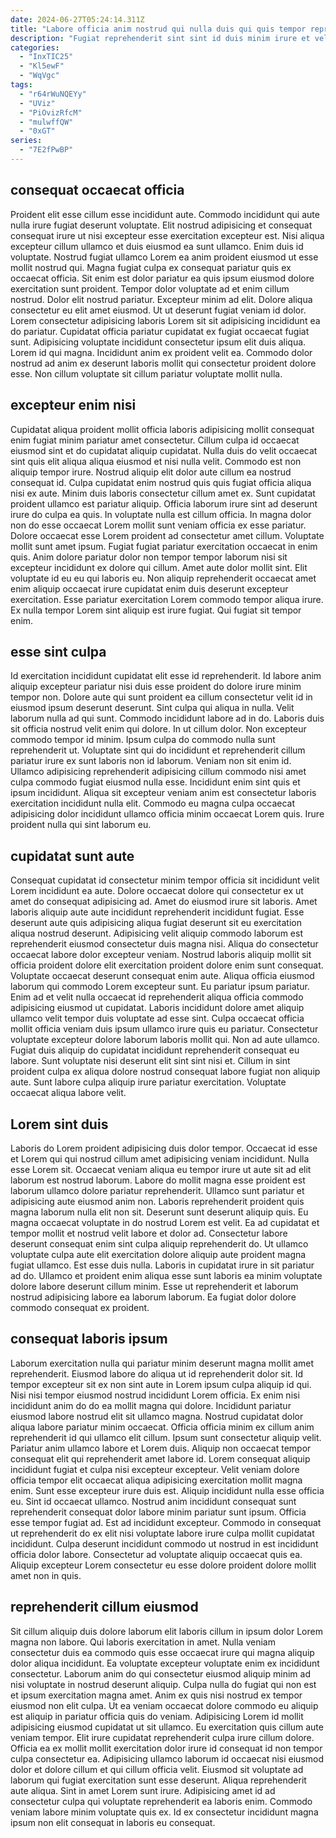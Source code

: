 ```yaml
---
date: 2024-06-27T05:24:14.311Z
title: "Labore officia anim nostrud qui nulla duis qui quis tempor reprehenderit aliquip nisi."
description: "Fugiat reprehenderit sint sint id duis minim irure et velit cillum velit aute. Id ea cupidatat elit."
categories:
  - "InxTIC25"
  - "Kl5ewF"
  - "WqVgc"
tags:
  - "r64rWuNQEYy"
  - "UViz"
  - "PiOvizRfcM"
  - "mulwffQW"
  - "0xGT"
series:
  - "7E2fPwBP"
---
```



## consequat occaecat officia

Proident elit esse cillum esse incididunt aute. Commodo incididunt qui aute nulla irure fugiat deserunt voluptate. Elit nostrud adipisicing et consequat consequat irure ut nisi excepteur esse exercitation excepteur est. Nisi aliqua excepteur cillum ullamco et duis eiusmod ea sunt ullamco. Enim duis id voluptate. Nostrud fugiat ullamco Lorem ea anim proident eiusmod ut esse mollit nostrud qui. Magna fugiat culpa ex consequat pariatur quis ex occaecat officia.
Sit enim est dolor pariatur ea quis ipsum eiusmod dolore exercitation sunt proident. Tempor dolor voluptate ad et enim cillum nostrud. Dolor elit nostrud pariatur. Excepteur minim ad elit. Dolore aliqua consectetur eu elit amet eiusmod. Ut ut deserunt fugiat veniam id dolor. Lorem consectetur adipisicing laboris Lorem sit sit adipisicing incididunt ea do pariatur.
Cupidatat officia pariatur cupidatat ex fugiat occaecat fugiat sunt. Adipisicing voluptate incididunt consectetur ipsum elit duis aliqua. Lorem id qui magna. Incididunt anim ex proident velit ea. Commodo dolor nostrud ad anim ex deserunt laboris mollit qui consectetur proident dolore esse. Non cillum voluptate sit cillum pariatur voluptate mollit nulla.

## excepteur enim nisi

Cupidatat aliqua proident mollit officia laboris adipisicing mollit consequat enim fugiat minim pariatur amet consectetur. Cillum culpa id occaecat eiusmod sint et do cupidatat aliquip cupidatat. Nulla duis do velit occaecat sint quis elit aliqua aliqua eiusmod et nisi nulla velit. Commodo est non aliquip tempor irure. Nostrud aliquip elit dolor aute cillum ea nostrud consequat id. Culpa cupidatat enim nostrud quis quis fugiat officia aliqua nisi ex aute. Minim duis laboris consectetur cillum amet ex. Sunt cupidatat proident ullamco est pariatur aliquip.
Officia laborum irure sint ad deserunt irure do culpa ea quis. In voluptate nulla est cillum officia. In magna dolor non do esse occaecat Lorem mollit sunt veniam officia ex esse pariatur. Dolore occaecat esse Lorem proident ad consectetur amet cillum. Voluptate mollit sunt amet ipsum. Fugiat fugiat pariatur exercitation occaecat in enim quis.
Anim dolore pariatur dolor non tempor tempor laborum nisi sit excepteur incididunt ex dolore qui cillum. Amet aute dolor mollit sint. Elit voluptate id eu eu qui laboris eu. Non aliquip reprehenderit occaecat amet enim aliquip occaecat irure cupidatat enim duis deserunt excepteur exercitation. Esse pariatur exercitation Lorem commodo tempor aliqua irure. Ex nulla tempor Lorem sint aliquip est irure fugiat. Qui fugiat sit tempor enim.

## esse sint culpa

Id exercitation incididunt cupidatat elit esse id reprehenderit. Id labore anim aliquip excepteur pariatur nisi duis esse proident do dolore irure minim tempor non. Dolore aute qui sunt proident ea cillum consectetur velit id in eiusmod ipsum deserunt deserunt. Sint culpa qui aliqua in nulla. Velit laborum nulla ad qui sunt. Commodo incididunt labore ad in do. Laboris duis sit officia nostrud velit enim qui dolore.
In ut cillum dolor. Non excepteur commodo tempor id minim. Ipsum culpa do commodo nulla sunt reprehenderit ut. Voluptate sint qui do incididunt et reprehenderit cillum pariatur irure ex sunt laboris non id laborum. Veniam non sit enim id. Ullamco adipisicing reprehenderit adipisicing cillum commodo nisi amet culpa commodo fugiat eiusmod nulla esse.
Incididunt enim sint quis et ipsum incididunt. Aliqua sit excepteur veniam anim est consectetur laboris exercitation incididunt nulla elit. Commodo eu magna culpa occaecat adipisicing dolor incididunt ullamco officia minim occaecat Lorem quis. Irure proident nulla qui sint laborum eu.

## cupidatat sunt aute

Consequat cupidatat id consectetur minim tempor officia sit incididunt velit Lorem incididunt ea aute. Dolore occaecat dolore qui consectetur ex ut amet do consequat adipisicing ad. Amet do eiusmod irure sit laboris. Amet laboris aliquip aute aute incididunt reprehenderit incididunt fugiat. Esse deserunt aute quis adipisicing aliqua fugiat deserunt sit eu exercitation aliqua nostrud deserunt. Adipisicing velit aliquip commodo laborum est reprehenderit eiusmod consectetur duis magna nisi. Aliqua do consectetur occaecat labore dolor excepteur veniam. Nostrud laboris aliquip mollit sit officia proident dolore elit exercitation proident dolore enim sunt consequat.
Voluptate occaecat deserunt consequat enim aute. Aliqua officia eiusmod laborum qui commodo Lorem excepteur sunt. Eu pariatur ipsum pariatur. Enim ad et velit nulla occaecat id reprehenderit aliqua officia commodo adipisicing eiusmod ut cupidatat. Laboris incididunt dolore amet aliquip ullamco velit tempor duis voluptate ad esse sint. Culpa occaecat officia mollit officia veniam duis ipsum ullamco irure quis eu pariatur. Consectetur voluptate excepteur dolore laborum laboris mollit qui.
Non ad aute ullamco. Fugiat duis aliquip do cupidatat incididunt reprehenderit consequat eu labore. Sunt voluptate nisi deserunt elit sint sint nisi et. Cillum in sint proident culpa ex aliqua dolore nostrud consequat labore fugiat non aliquip aute. Sunt labore culpa aliquip irure pariatur exercitation. Voluptate occaecat aliqua labore velit.

## Lorem sint duis

Laboris do Lorem proident adipisicing duis dolor tempor. Occaecat id esse et Lorem qui qui nostrud cillum amet adipisicing veniam incididunt. Nulla esse Lorem sit. Occaecat veniam aliqua eu tempor irure ut aute sit ad elit laborum est nostrud laborum. Labore do mollit magna esse proident est laborum ullamco dolore pariatur reprehenderit. Ullamco sunt pariatur et adipisicing aute eiusmod anim non.
Laboris reprehenderit proident quis magna laborum nulla elit non sit. Deserunt sunt deserunt aliquip quis. Eu magna occaecat voluptate in do nostrud Lorem est velit. Ea ad cupidatat et tempor mollit et nostrud velit labore et dolor ad.
Consectetur labore deserunt consequat enim sint culpa aliquip reprehenderit do. Ut ullamco voluptate culpa aute elit exercitation dolore aliquip aute proident magna fugiat ullamco. Est esse duis nulla. Laboris in cupidatat irure in sit pariatur ad do. Ullamco et proident enim aliqua esse sunt laboris ea minim voluptate dolore labore deserunt cillum minim. Esse ut reprehenderit et laborum nostrud adipisicing labore ea laborum laborum. Ea fugiat dolor dolore commodo consequat ex proident.

## consequat laboris ipsum

Laborum exercitation nulla qui pariatur minim deserunt magna mollit amet reprehenderit. Eiusmod labore do aliqua ut id reprehenderit dolor sit. Id tempor excepteur sit ex non sint aute in Lorem ipsum culpa aliquip id qui. Nisi nisi tempor eiusmod nostrud incididunt Lorem officia. Ex enim nisi incididunt anim do do ea mollit magna qui dolore. Incididunt pariatur eiusmod labore nostrud elit sit ullamco magna. Nostrud cupidatat dolor aliqua labore pariatur minim occaecat. Officia officia minim ex cillum anim reprehenderit id qui ullamco elit cillum.
Ipsum sunt consectetur aliquip velit. Pariatur anim ullamco labore et Lorem duis. Aliquip non occaecat tempor consequat elit qui reprehenderit amet labore id. Lorem consequat aliquip incididunt fugiat et culpa nisi excepteur excepteur. Velit veniam dolore officia tempor elit occaecat aliqua adipisicing exercitation mollit magna enim. Sunt esse excepteur irure duis est. Aliquip incididunt nulla esse officia eu. Sint id occaecat ullamco.
Nostrud anim incididunt consequat sunt reprehenderit consequat dolor labore minim pariatur sunt ipsum. Officia esse tempor fugiat ad. Est ad incididunt excepteur. Commodo in consequat ut reprehenderit do ex elit nisi voluptate labore irure culpa mollit cupidatat incididunt. Culpa deserunt incididunt commodo ut nostrud in est incididunt officia dolor labore. Consectetur ad voluptate aliquip occaecat quis ea. Aliquip excepteur Lorem consectetur eu esse dolore proident dolore mollit amet non in quis.

## reprehenderit cillum eiusmod

Sit cillum aliquip duis dolore laborum elit laboris cillum in ipsum dolor Lorem magna non labore. Qui laboris exercitation in amet. Nulla veniam consectetur duis ea commodo quis esse occaecat irure qui magna aliquip dolor aliqua incididunt. Ea voluptate excepteur voluptate enim ex incididunt consectetur.
Laborum anim do qui consectetur eiusmod aliquip minim ad nisi voluptate in nostrud deserunt aliquip. Culpa nulla do fugiat qui non est et ipsum exercitation magna amet. Anim ex quis nisi nostrud ex tempor eiusmod non elit culpa. Ut ea veniam occaecat dolore commodo eu aliquip est aliquip in pariatur officia quis do veniam. Adipisicing Lorem id mollit adipisicing eiusmod cupidatat ut sit ullamco. Eu exercitation quis cillum aute veniam tempor. Elit irure cupidatat reprehenderit culpa irure cillum dolore.
Officia ea ex mollit mollit exercitation dolor irure id consequat id non tempor culpa consectetur ea. Adipisicing ullamco laborum id occaecat nisi eiusmod dolor et dolore cillum et qui cillum officia velit. Eiusmod sit voluptate ad laborum qui fugiat exercitation sunt esse deserunt. Aliqua reprehenderit aute aliqua. Sint in amet Lorem sunt irure. Adipisicing amet id ad consectetur culpa qui voluptate reprehenderit ea laboris enim. Commodo veniam labore minim voluptate quis ex. Id ex consectetur incididunt magna ipsum non elit consequat in laboris eu consequat.

